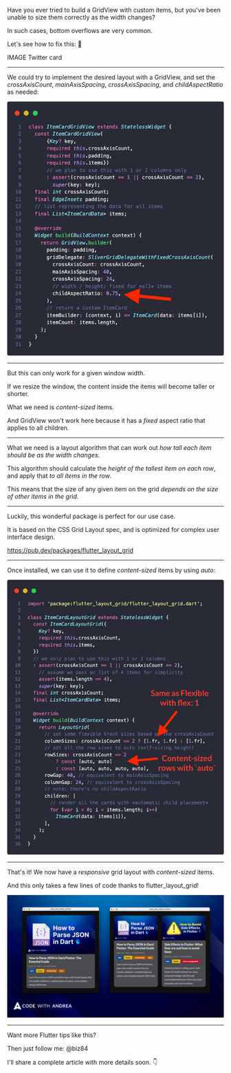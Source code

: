 
Have you ever tried to build a GridView with custom items, but you've been unable to size them correctly as the width changes?

In such cases, bottom overflows are very common.

Let's see how to fix this: 🧵

IMAGE Twitter card

---

We could try to implement the desired layout with a GridView, and set the *crossAxisCount*, *mainAxisSpacing*, *crossAxisSpacing*, and *childAspectRatio* as needed:

![](images/019_item_card_grid_view.png)

----

But this can only work for a given window width.

If we resize the window, the content inside the items will become taller or shorter.

What we need is *content-sized* items.

And GridView won't work here because it has a *fixed* aspect ratio that applies to all children.

------

What we need is a layout algorithm that can work out *how tall each item should be as the width changes*.

This algorithm should calculate the *height of the tallest item on each row*, and apply that *to all items in the row*.

This means that the size of any given item on the grid *depends on the size of other items in the grid*.

----

Luckily, this wonderful package is perfect for our use case.

It is based on the CSS Grid Layout spec, and is optimized for complex user interface design.

https://pub.dev/packages/flutter_layout_grid

--------

Once installed, we can use it to define *content-sized* items by using *auto*:

![](images/019_item_card_layout_grid.png)

-------

That's it! We now have a *responsive* grid layout with *content-sized* items.

And this only takes a few lines of code thanks to flutter_layout_grid!

![](images/019-end.png)

--------

Want more Flutter tips like this?

Then just follow me: @biz84

I'll share a complete article with more details soon. 👇


